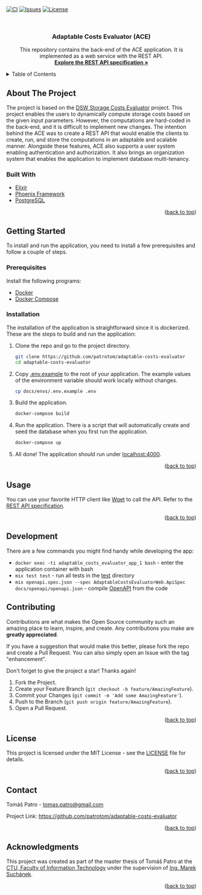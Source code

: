 <div id="top"></div>

<!-- PROJECT SHIELDS -->
[![CI][ci-shield]][ci-url]
[![Issues][issues-shield]][issues-url]
[![License][license-shield]][license-url]

<!-- HEADER -->
<br>
<div align="center">
  <h3 align="center">Adaptable Costs Evaluator (ACE)</h3>

  <p align="center">
    This repository contains the back-end of the ACE application. It is implemented as a web service with the REST API.
    <br>
    <a href="https://patrotom.github.io/adaptable-costs-evaluator/"><strong>Explore the REST API specification »</strong></a>
</div>

<!-- TABLE OF CONTENTS -->
<details>
  <summary>Table of Contents</summary>
  <ol>
    <li>
      <a href="#about-the-project">About The Project</a>
      <ul>
        <li><a href="#built-with">Built With</a></li>
      </ul>
    </li>
    <li>
      <a href="#getting-started">Getting Started</a>
      <ul>
        <li><a href="#prerequisites">Prerequisites</a></li>
        <li><a href="#installation">Installation</a></li>
      </ul>
    </li>
    <li><a href="#usage">Usage</a></li>
    <li><a href="#development">Development</a></li>
    <li><a href="#contributing">Contributing</a></li>
    <li><a href="#license">License</a></li>
    <li><a href="#contact">Contact</a></li>
    <li><a href="#acknowledgments">Acknowledgments</a></li>
  </ol>
</details>

<!-- ABOUT THE PROJECT -->
## About The Project

The project is based on the [DSW Storage Costs Evaluator](https://storage-costs-evaluator.ds-wizard.org/) project. This project enables the users to dynamically compute storage costs based on the given input parameters. However, the computations are hard-coded in the back-end, and it is difficult to implement new changes. The intention behind the ACE was to create a REST API that would enable the clients to create, run, and store the computations in an adaptable and scalable manner. Alongside these features, ACE also supports a user system enabling authentication and authorization. It also brings an organization system that enables the application to implement database multi-tenancy.

### Built With

* [Elixir](https://elixir-lang.org/)
* [Phoenix Framework](https://www.phoenixframework.org/)
* [PostgreSQL](https://www.postgresql.org/)

<p align="right">(<a href="#top">back to top</a>)</p>

<!-- GETTING STARTED -->
## Getting Started

To install and run the application, you need to install a few prerequisites and follow a couple of steps.

### Prerequisites

Install the following programs:

* [Docker](https://www.docker.com/)
* [Docker Compose](https://docs.docker.com/compose/)

### Installation

The installation of the application is straightforward since it is dockerized. These are the steps to build and run the application:

1. Clone the repo and go to the project directory.

   ```sh
   git clone https://github.com/patrotom/adaptable-costs-evaluator
   cd adaptable-costs-evaluator
   ```

2. Copy [.env.example](docs/envs/.env.example) to the root of your application. The example values of the environment variable should work locally without changes.

    ``` sh
    cp docs/envs/.env.example .env
    ```

3. Build the application.

    ``` sh
    docker-compose build
    ```

4. Run the application. There is a script that will automatically create and seed the database when you first run the application.

    ``` sh
    docker-compose up
    ```

5. All done! The application should run under [localhost:4000](http://localhost:4000/).

<p align="right">(<a href="#top">back to top</a>)</p>

<!-- USAGE EXAMPLES -->
## Usage

You can use your favorite HTTP client like [Wget](https://www.gnu.org/software/wget/) to call the API. Refer to the [REST API specification](https://patrotom.github.io/adaptable-costs-evaluator/).

<p align="right">(<a href="#top">back to top</a>)</p>

<!-- USAGE EXAMPLES -->
## Development

There are a few commands you might find handy while developing the app:

* `docker exec -ti adaptable_costs_evaluator_app_1 bash` - enter the application container with bash
* `mix test test` - run all tests in the [test](test) directory
* `mix openapi.spec.json --spec AdaptableCostsEvaluatorWeb.ApiSpec docs/openapi/openapi.json` - compile [OpenAPI](https://www.openapis.org/) from the code

<!-- CONTRIBUTING -->
## Contributing

Contributions are what makes the Open Source community such an amazing place to learn, inspire, and create. Any contributions you make are **greatly appreciated**.

If you have a suggestion that would make this better, please fork the repo and create a Pull Request. You can also simply open an Issue with the tag "enhancement".

Don't forget to give the project a star! Thanks again!

1. Fork the Project.
2. Create your Feature Branch (`git checkout -b feature/AmazingFeature`).
3. Commit your Changes (`git commit -m 'Add some AmazingFeature'`).
4. Push to the Branch (`git push origin feature/AmazingFeature`).
5. Open a Pull Request.

<p align="right">(<a href="#top">back to top</a>)</p>

<!-- LICENSE -->
## License

This project is licensed under the MIT License - see the [LICENSE](LICENSE) file for details.

<p align="right">(<a href="#top">back to top</a>)</p>

<!-- CONTACT -->
## Contact

Tomáš Patro - <tomas.patro@gmail.com>

Project Link: <https://github.com/patrotom/adaptable-costs-evaluator>

<p align="right">(<a href="#top">back to top</a>)</p>

<!-- ACKNOWLEDGMENTS -->
## Acknowledgments

This project was created as part of the master thesis of Tomáš Patro at the [CTU, Faculty of Information Technology](https://fit.cvut.cz/) under the supervision of [Ing. Marek Suchánek](https://suchanek.cloud/).

<p align="right">(<a href="#top">back to top</a>)</p>

<!-- MARKDOWN LINKS & IMAGES -->

[ci-shield]: https://img.shields.io/github/workflow/status/patrotom/adaptable-costs-evaluator/Tests%20&%20Static%20Code%20Analysis?label=Tests%20%26%20Static%20Code%20Analysis&style=for-the-badge
[ci-url]: https://github.com/patrotom/adaptable-costs-evaluator/actions/workflows/ci.yml
[issues-shield]: https://img.shields.io/github/issues/patrotom/adaptable-costs-evaluator.svg?style=for-the-badge
[issues-url]: https://github.com/patrotom/adaptable-costs-evaluator/issues
[license-shield]: https://img.shields.io/github/license/patrotom/adaptable-costs-evaluator.svg?style=for-the-badge
[license-url]: https://github.com/patrotom/adaptable-costs-evaluator/blob/master/LICENSE
